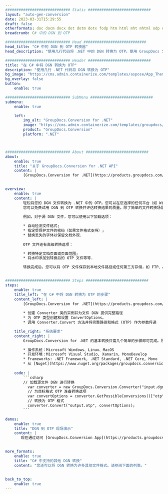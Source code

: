 ```yaml
---
############################# Static ############################
layout: "auto-gen-conversion"
date: 2023-03-31T15:29:55
draft: false
otherformats: doc docm docx dot dotm dotx fodp htm html mht mhtml odp odt otp pot potm potx pps ppsm ppsx ppt pptm pptx rtf
breadcrumb: C# 中的 DGN 到 OTP

############################# Head ############################
head_title: "C# 中的 DGN 到 OTP 转换器"
head_description: "使用几行代码将 .NET 中的 DGN 转换为 OTP。使用 GroupDocs 文档转换 API 转换 160 多种文件格式。"

############################# Header ############################
title: "在 C# 中将 DGN 转换为 OTP"
description: "使用几行 .NET 代码将 DGN 转换为 OTP"
bg_image: "https://cms.admin.containerize.com/templates/aspose/App_Themes/V3/images/bg/header1.png"
bg_overlay: false
button:
    enable: true

############################# SubMenu ############################
submenu:
    enable: true

    left:
        img_alt: "GroupDocs.Conversion for .NET"
        image: "https://cms.admin.containerize.com/templates/groupdocs/images/product-logos/90x90-noborder/groupdocs-conversion-net.png"
        product: "GroupDocs.Conversion"
        platform: ".NET"



############################# About ############################
about:
    enable: true
    title: "关于 GroupDocs.Conversion for .NET API"
    content: |
        [GroupDocs.Conversion for .NET](https://products.groupdocs.com/conversion/net/)可用于转换Microsoft Word、Excel、PowerPoint、PDF、Visio等格式。 GroupDocs.Conversion 是一个独立的 API，适用于需要高性能的后端和内部系统。它不依赖于任何软件，例如 Microsoft 或 Open Office。
    

overview:
    enable: true
    content: |
        轻松将您的 DGN 文件转换为 .NET 中的 OTP。您可以在您选择的任何平台（如 Windows、Linux、macOS）中仅使用几行 C# 代码行。
        您可以免费试用 DGN 到 OTP 转换并评估转换结果的质量。除了简单的文件转换场景，您还可以尝试更高级的选项来加载源 DGN 文件和保存输出 OTP 结果。 
        
        例如，对于源 DGN 文件，您可以使用以下加载选项：

        * 自动检测文件格式;
        * 指定受保护文件的密码（如果文件格式支持）;
        * 替换丢失的字体以保留文档外观.
        
        OTP 文件还有高级转换选项：

        * 转换特定文档页面或页面范围;
        * 将水印添加到转换后的 OTP 文件等等.

        转换完成后，您可以将 OTP 文件保存到本地文件路径或任何第三方存储，如 FTP、Amazon S3、Google Drive、Dropbox 等。请注意 - 将 DGN 转换为 OTP 无需安装任何额外的软件 - 如 MS Office、Open Office、Adobe Acrobat Reader 等。


############################# Steps ############################
steps:
    enable: true
    title_left: "在 C# 中将 DGN 转换为 OTP 的步骤"
    content_left: |
        [GroupDocs.Conversion for .NET](https://products.groupdocs.com/conversion/net/) 使开发人员只需几行代码即可轻松地将 DGN 文件转换为 OTP。
        
        * 创建 Converter 类的实例并为文件 DGN 提供完整路径
        * 为 OTP 类型创建和设置 ConvertOptions。
        * 调用 Converter.Convert 方法并将完整路径和格式 (OTP) 作为参数传递

    title_right: "系统要求"
    content_right: |
        GroupDocs.Conversion for .NET 的基本转换只需几个简单的步骤即可完成。所有主要平台和操作系统都支持我们的 API。在执行以下代码之前，请确保您的系统上安装了以下先决条件。

        * 操作系统：Microsoft Windows、Linux、MacOS
        * 开发环境：Microsoft Visual Studio, Xamarin, MonoDevelop
        * Frameworks: .NET Framework, .NET Standard, .NET Core, Mono
        * 从 [Nuget](https://www.nuget.org/packages/groupdocs.conversion) 获取最新的 GroupDocs.Conversion for .NET
         
    code: |
        ```csharp    
        // 加载源文件 DGN 进行转换
          var converter = new GroupDocs.Conversion.Converter("input.dgn");
          // 为目标格式 OTP 准备转换选项
          var convertOptions = converter.GetPossibleConversions()["otp"].ConvertOptions;
          // 转换为 OTP 格式
          converter.Convert("output.otp", convertOptions);
        ```

demos:
    enable: true
    title: "DGN 到 OTP 现场演示"
    content: |
       现在通过访问 [GroupDocs.Conversion App](https://products.groupdocs.app/conversion/family) 网站将 DGN 转换为 OTP。在线演示具有以下优点
          

more_formats:
    enable: true
    title: "C# 中支持的其他 DGN 转换"
    content: "您还可以将 DGN 转换为许多其他文件格式。请参阅下面的列表。"
       
       
back_to_top:
    enable: true
---
```

